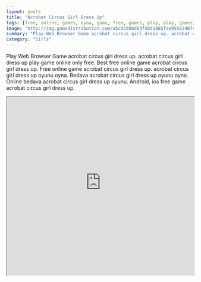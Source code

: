 ```yaml
---
layout: posts
title: "Acrobat Circus Girl Dress Up"
tags: [free, online, games, oyna, game, free, games, play, play, games]
image: "http://img.gamedistribution.com/a5cd2598d03f40da865fae955e240792.jpg"
summary: "Play Web Browser Game acrobat circus girl dress up. acrobat circus girl dress up play game online only free. Best free online game acrobat circus girl dress up. Free online game acrobat circus girl dress up. acrobat circus girl dress up oyunu oyna. Bedava acrobat circus girl dress up oyunu oyna. Online bedava acrobat circus girl dress up oyunu. Android, ios free game acrobat circus girl dress up."
category: "Girls"
---
```


Play Web Browser Game acrobat circus girl dress up. acrobat circus girl dress up play game online only free. Best free online game acrobat circus girl dress up. Free online game acrobat circus girl dress up. acrobat circus girl dress up oyunu oyna. Bedava acrobat circus girl dress up oyunu oyna. Online bedava acrobat circus girl dress up oyunu. Android, ios free game acrobat circus girl dress up.

<iframe width="100%" height="480px;" src="http://flash.gamedistribution.com?game=a5cd2598d03f40da865fae955e240792"></iframe>